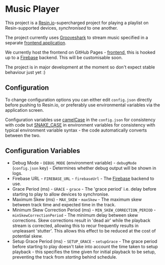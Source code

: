 # Music Player

This project is a [Resin.io][resin]-supercharged project for playing a playlist on Resin-supported devices, *synchronised* to one another.

The project currently uses [Grooveshark][grooveshark] to stream music specified in a separate [frontend application][frontend-code].

We currently host the frontend on GitHub Pages - [frontend][frontend-pages], this is hooked up to a [Firebase][firebase] backend. This will be customisable soon.

The project is in major development at the moment so don't expect stable behaviour just yet :)

## Configuration

To change configuration options you can either edit `config.json` directly before pushing to Resin.io, or preferably use environmental variables via the application screen.

Configuration variables use [camelCase][camel] in the `config.json` for consistency with code but [SNAKE_CASE][snake] in environment variables for consistency with typical environment variable syntax - the code automatically converts between the two.

## Configuration Variables

* Debug Mode - `DEBUG_MODE` (environment variable) - `debugMode` (`config.json` key) - Determines whether debug output will be shown in logs.
* Firebase URL - `FIREBASE_URL` - `firebaseUrl` - The [Firebase][firebase] backend to use.
* Grace Period (ms) - `GRACE` - `grace` - The 'grace period' i.e. delay before starting to play to allow devices to synchronise.
* Maximum Skew (ms) - `MAX_SKEW` - `maxSkew` - The maximum skew between track time and expected time in the track.
* Minimum Skew Correction Period (ms) - `MIN_SKEW_CORRECTION_PERIOD` - `minSkewCorrectionPeriod` - The minimum delay between skew corrections. Skew corrections result in 'dead air' while the playback stream is corrected, allowing this to recur frequently results in unpleasant 'stutter'. This allows this effect to be reduced at the cost of potential skew.
* Setup Grace Period (ms) - `SETUP_GRACE` - `setupGrace` - The grace period before starting to play doesn't take into account the time taken to setup playback - this specifies the time given for initial playback to be setup, preventing the track from *starting* behind schedule.

[resin]:http://resin.io
[grooveshark]:http://grooveshark.com/
[firebase]:https://www.firebase.com/

[frontend-code]:https://github.com/resin-io/music-player-web-front-end
[frontend-pages]:http://resin-io.github.io/music-player-web-front-end/#/

[camel]:http://en.wikipedia.org/wiki/CamelCase
[snake]:http://en.wikipedia.org/wiki/Snake_case
